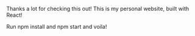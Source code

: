 Thanks a lot for checking this out! This is my personal website, built with React!

Run npm install and npm start and voila!